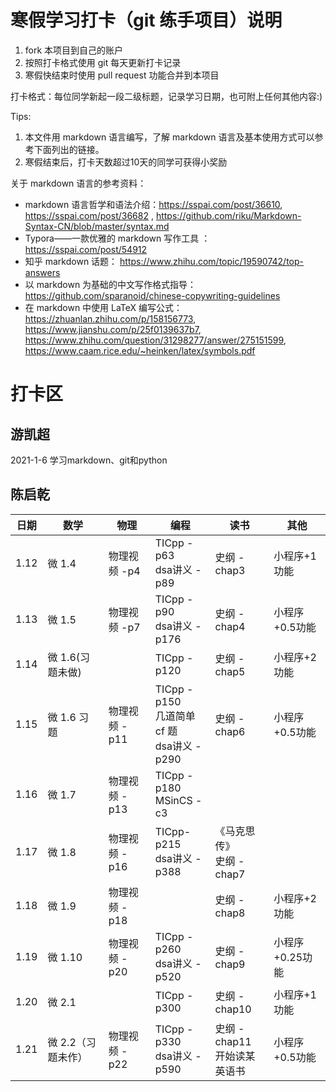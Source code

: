 # 寒假学习打卡（git 练手项目）说明

1. fork 本项目到自己的账户
1. 按照打卡格式使用 git 每天更新打卡记录
1. 寒假快结束时使用 pull request 功能合并到本项目

打卡格式：每位同学新起一段二级标题，记录学习日期，也可附上任何其他内容:)

Tips:

1. 本文件用 markdown 语言编写，了解 markdown 语言及基本使用方式可以参考下面列出的链接。 
1. 寒假结束后，打卡天数超过10天的同学可获得小奖励

关于 markdown 语言的参考资料：
+ markdown 语言哲学和语法介绍：https://sspai.com/post/36610, https://sspai.com/post/36682 , https://github.com/riku/Markdown-Syntax-CN/blob/master/syntax.md
+ Typora——一款优雅的 markdown 写作工具 ： https://sspai.com/post/54912
+ 知乎 markdown 话题： https://www.zhihu.com/topic/19590742/top-answers
+ 以 markdown 为基础的中文写作格式指导：https://github.com/sparanoid/chinese-copywriting-guidelines
+ 在 markdown 中使用 LaTeX 编写公式： https://zhuanlan.zhihu.com/p/158156773, https://www.jianshu.com/p/25f0139637b7, https://www.zhihu.com/question/31298277/answer/275151599, https://www.caam.rice.edu/~heinken/latex/symbols.pdf


# 打卡区

## 游凯超
2021-1-6 学习markdown、git和python

## 陈启乾

| 日期 | 数学               | 物理          | 编程                                             | 读书                            | 其他            |
| ---- | ------------------ | ------------- | ------------------------------------------------ | ------------------------------- | --------------- |
| 1.12 | 微 1.4             | 物理视频 -p4  | TICpp -p63<br/>dsa讲义 -p89                      | 史纲 -chap3                     | 小程序+1 功能   |
| 1.13 | 微 1.5             | 物理视频 -p7  | TICpp -p90<br/>dsa讲义 -p176                     | 史纲 -chap4                     | 小程序+0.5功能  |
| 1.14 | 微 1.6(习题未做)   |               | TICpp -p120                                      | 史纲 -chap5                     | 小程序+2 功能   |
| 1.15 | 微 1.6 习题<br/>   | 物理视频 -p11 | TICpp -p150<br/>几道简单 cf 题<br/>dsa讲义 -p290 | 史纲 -chap6                     | 小程序+0.5功能  |
| 1.16 | 微 1.7             | 物理视频 -p13 | TICpp -p180<br/>MSinCS -c3                       |                                 |                 |
| 1.17 | 微 1.8             | 物理视频 -p16 | TICpp-p215<br/>dsa讲义 -p388                     | 《马克思传》<br/>史纲 -chap7    |                 |
| 1.18 | 微 1.9             | 物理视频 -p18 |                                                  | 史纲 -chap8                     | 小程序+2功能    |
| 1.19 | 微 1.10            | 物理视频 -p20 | TICpp -p260<br/>dsa讲义 -p520                    | 史纲 -chap9                     | 小程序+0.25功能 |
| 1.20 | 微 2.1             |               | TICpp -p300                                      | 史纲 -chap10                    | 小程序+1功能    |
| 1.21 | 微 2.2（习题未作） | 物理视频 -p22 | TICpp -p330<br/>dsa讲义 -p590                    | 史纲 -chap11<br/>开始读某英语书 | 小程序+0.5功能  |

